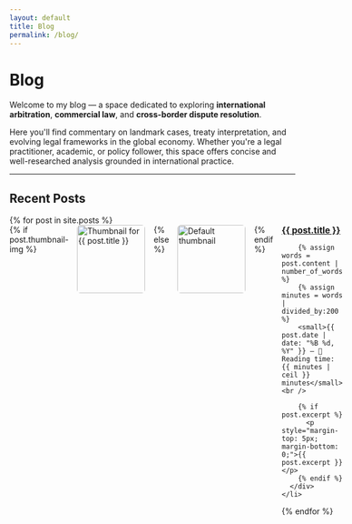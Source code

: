 ```yaml
---
layout: default
title: Blog
permalink: /blog/
---
```


# Blog

Welcome to my blog — a space dedicated to exploring **international arbitration**, **commercial law**, and **cross-border dispute resolution**.

Here you'll find commentary on landmark cases, treaty interpretation, and evolving legal frameworks in the global economy. Whether you're a legal practitioner, academic, or policy follower, this space offers concise and well-researched analysis grounded in international practice.

---

## Recent Posts

<ul style="list-style: none; padding-left: 0;">
  {% for post in site.posts %}
    <li style="display: flex; gap: 15px; align-items: flex-start; margin-bottom: 2em;">
      {% if post.thumbnail-img %}
        <img src="{{ post.thumbnail-img | relative_url }}" alt="Thumbnail for {{ post.title }}" style="width: 120px; height: auto; border-radius: 6px;" />
      {% else %}
        <img src="/assets/img/default-thumb.jpg" alt="Default thumbnail" style="width: 120px; height: auto; border-radius: 6px;" />
      {% endif %}
      <div>
        <a href="{{ post.url }}"><strong style="font-size: 1.1em;">{{ post.title }}</strong></a><br />

        {% assign words = post.content | number_of_words %}
        {% assign minutes = words | divided_by:200 %}
        <small>{{ post.date | date: "%B %d, %Y" }} — 📖 Reading time: {{ minutes | ceil }} minutes</small><br />

        {% if post.excerpt %}
          <p style="margin-top: 5px; margin-bottom: 0;">{{ post.excerpt }}</p>
        {% endif %}
      </div>
    </li>
  {% endfor %}
</ul>
